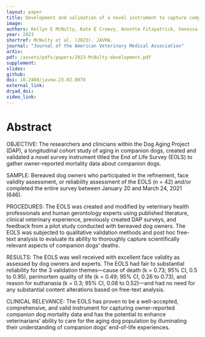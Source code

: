 ```yaml
---
layout: paper
title: Development and validation of a novel instrument to capture companion dog mortality data the Dog Aging Project End of Life Survey
image: 
authors: Kellyn E McNulty, Kate E Creevy, Annette Fitzpatrick, Vanessa Wilkins, Brian G Barnett, Dog Aging Project Consortium (..., Jing Ma, ...), Audrey Ruple
year: 2023
shortref: McNulty et al. (2023). JAVMA.
journal: "Journal of the American Veterinary Medical Association"
arXiv: 
pdf: /assets/pdfs/papers/2023-McNulty-development.pdf
supplement:
slides: 
github: 
doi: 10.2460/javma.23.02.0078
external_link:
dryad_doi:
video_link:
---
```


# Abstract

OBJECTIVE: The researchers and clinicians within the Dog Aging Project (DAP), a longitudinal cohort study of aging in companion dogs, created and validated a novel survey instrument titled the End of Life Survey (EOLS) to gather owner-reported mortality data about companion dogs.

SAMPLE: Bereaved dog owners who participated in the refinement, face validity assessment, or reliability assessment of the EOLS (n = 42) and/or completed the entire survey between January 20 and March 24, 2021 (646).

PROCEDURES: The EOLS was created and modified by veterinary health professionals and human gerontology experts using published literature, clinical veterinary experience, previously created DAP surveys, and feedback from a pilot study conducted with bereaved dog owners. The EOLS was subjected to qualitative validation methods and post hoc free-text analysis to evaluate its ability to thoroughly capture scientifically relevant aspects of companion dogs’ deaths.

RESULTS: The EOLS was well received with excellent face validity as assessed by dog owners and experts. The EOLS had fair to substantial reliability for the 3 validation themes—cause of death (k = 0.73; 95% CI, 0.5 to 0.95), perimortem quality of life (k = 0.49; 95% CI, 0.26 to 0.73), and reason for euthanasia (k = 0.3; 95% CI, 0.08 to 0.52)—and had no need for any substantial content alterations based on free-text analysis.

CLINICAL RELEVANCE: The EOLS has proven to be a well-accepted, comprehensive, and valid instrument for capturing owner-reported companion dog mortality data and has the potential to enhance veterinarians’ ability to care for the aging dog population by illuminating their understanding of companion dogs’ end-of-life experiences.
